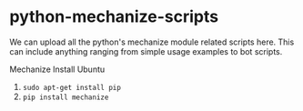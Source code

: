 python-mechanize-scripts
========================
We can upload all the python's mechanize module related scripts here. This can include anything ranging from simple usage examples to bot scripts.

Mechanize Install Ubuntu 
1. `sudo apt-get install pip`
2. `pip install mechanize`
